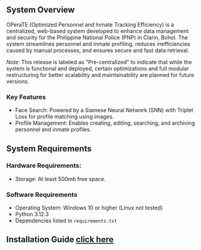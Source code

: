 ## System Overview

OPeraTE (Optimized Personnel and Inmate Tracking Efficiency) is a centralized, web-based system developed to enhance data management and security for the Philippine National Police (PNP) in Clarin, Bohol. The system streamlines personnel and inmate profiling, reduces inefficiencies caused by manual processes, and ensures secure and fast data retrieval.

_Note_: This release is labeled as "Pre-centralized" to indicate that while the system is functional and deployed, certain optimizations and full modular restructuring for better scalability and maintainability are planned for future versions.

### Key Features
* Face Search: Powered by a Siamese Neural Network (SNN) with Triplet Loss for profile matching using images.
* Profile Management: Enables creating, editing, searching, and archiving personnel and inmate profiles.

## System Requirements
### Hardware Requirements:
* Storage: At least 500mb free space.

### Software Requirements
* Operating System: Windows 10 or higher (Linux not tested)
* Python 3.12.3
* Dependencies listed in `requirements.txt`

## Installation Guide [click here](INSTALL_GUIDE.md)



